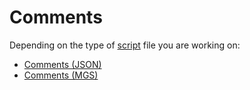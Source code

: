 # Comments

Depending on the type of [script](scripts) file you are working on:

- [Comments (JSON)](scripts/comments_json)
- [Comments (MGS)](mgs/comments_mgs)
